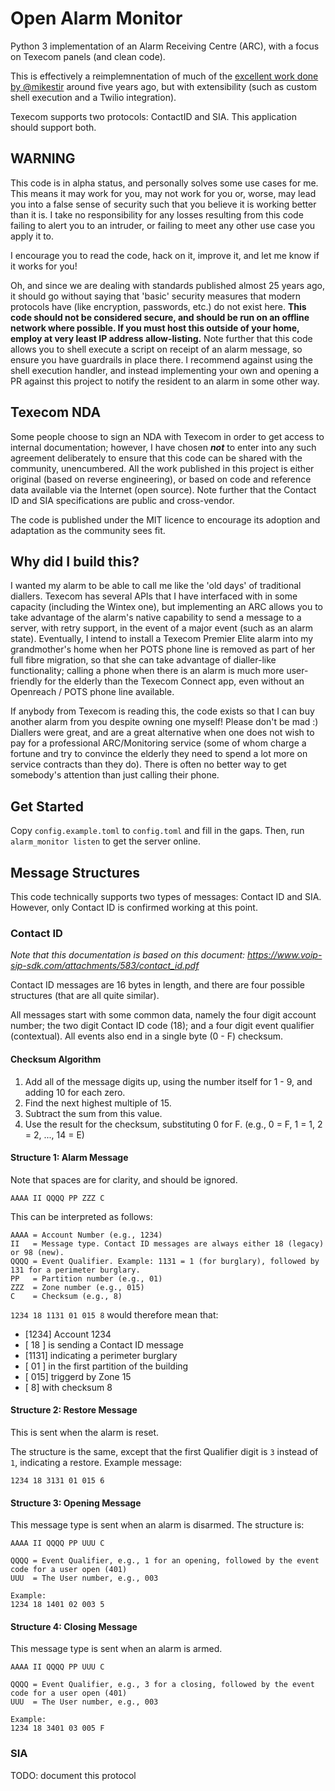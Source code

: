 # Open Alarm Monitor
Python 3 implementation of an Alarm Receiving Centre (ARC), with a focus on Texecom panels (and clean code).

This is effectively a reimplemnentation of much of the [excellent work done by @mikestir](https://github.com/mikestir/alarm-server/blob/master/alarmrx.py) around five years ago, but with extensibility (such as custom shell execution and a Twilio integration).

Texecom supports two protocols: ContactID and SIA. This application should support both.

## WARNING

This code is in alpha status, and personally solves some use cases for me. This means it may work for you, may not work for you or, worse, may lead you into a false sense of security such that you believe it is working better than it is. I take no responsibility for any losses resulting from this code failing to alert you to an intruder, or failing to meet any other use case you apply it to.

I encourage you to read the code, hack on it, improve it, and let me know if it works for you!

Oh, and since we are dealing with standards published almost 25 years ago, it should go without saying that 'basic' security measures that modern protocols have (like encryption, passwords, etc.) do not exist here. **This code should not be considered secure, and should be run on an offline network where possible. If you must host this outside of your home, employ at very least IP address allow-listing.** Note further that this code allows you to shell execute a script on receipt of an alarm message, so ensure you have guardrails in place there. I recommend against using the shell execution handler, and instead implementing your own and opening a PR against this project to notify the resident to an alarm in some other way.

## Texecom NDA

Some people choose to sign an NDA with Texecom in order to get access to internal documentation; however, I have chosen ***not*** to enter into any such agreement deliberately to ensure that this code can be shared with the community, unencumbered. All the work published in this project is either original (based on reverse engineering), or based on code and reference data available via the Internet (open source). Note further that the Contact ID and SIA specifications are public and cross-vendor.

The code is published under the MIT licence to encourage its adoption and adaptation as the community sees fit.

## Why did I build this?

I wanted my alarm to be able to call me like the 'old days' of traditional diallers. Texecom has several APIs that I have interfaced with in some capacity (including the Wintex one), but implementing an ARC allows you to take advantage of the alarm's native capability to send a message to a server, with retry support, in the event of a major event (such as an alarm state). Eventually, I intend to install a Texecom Premier Elite alarm into my grandmother's home when her POTS phone line is removed as part of her full fibre migration, so that she can take advantage of dialler-like functionality; calling a phone when there is an alarm is much more user-friendly for the elderly than the Texecom Connect app, even without an Openreach / POTS phone line available.

If anybody from Texecom is reading this, the code exists so that I can buy another alarm from you despite owning one myself! Please don't be mad :) Diallers were great, and are a great alternative when one does not wish to pay for a professional ARC/Monitoring service (some of whom charge a fortune and try to convince the elderly they need to spend a lot more on service contracts than they do). There is often no better way to get somebody's attention than just calling their phone.

## Get Started

Copy `config.example.toml` to `config.toml` and fill in the gaps. Then, run `alarm_monitor listen` to get the server online.

## Message Structures

This code technically supports two types of messages: Contact ID and SIA. However, only Contact ID is confirmed working at this point.

### Contact ID

*Note that this documentation is based on this document: https://www.voip-sip-sdk.com/attachments/583/contact_id.pdf*

Contact ID messages are 16 bytes in length, and there are four possible structures (that are all quite similar).

All messages start with some common data, namely the four digit account number; the two digit Contact ID code (18); and a four digit event qualifier (contextual). All events also end in a single byte (0 - F) checksum.

#### Checksum Algorithm

1. Add all of the message digits up, using the number itself for 1 - 9, and adding 10 for each zero.
2. Find the next highest multiple of 15.
3. Subtract the sum from this value.
4. Use the result for the checksum, substituting 0 for F. (e.g., 0 = F, 1 = 1, 2 = 2, ..., 14 = E)

#### Structure 1: Alarm Message

Note that spaces are for clarity, and should be ignored.
```plaintext
AAAA II QQQQ PP ZZZ C
```

This can be interpreted as follows:

```plaintext
AAAA = Account Number (e.g., 1234)
II   = Message type. Contact ID messages are always either 18 (legacy) or 98 (new).
QQQQ = Event Qualifier. Example: 1131 = 1 (for burglary), followed by 131 for a perimeter burglary.
PP   = Partition number (e.g., 01)
ZZZ  = Zone number (e.g., 015)
C    = Checksum (e.g., 8)
```

`1234 18 1131 01 015 8` would therefore mean that:
- [1234] Account 1234
- [ 18 ] is sending a Contact ID message
- [1131] indicating a perimeter burglary
- [ 01 ] in the first partition of the building
- [ 015] triggerd by Zone 15
- [   8] with checksum 8

#### Structure 2: Restore Message

This is sent when the alarm is reset.

The structure is the same, except that the first Qualifier digit is `3` instead of `1`, indicating a restore. Example message:

```plaintext
1234 18 3131 01 015 6
```

#### Structure 3: Opening Message

This message type is sent when an alarm is disarmed. The structure is:

```plaintext
AAAA II QQQQ PP UUU C

QQQQ = Event Qualifier, e.g., 1 for an opening, followed by the event code for a user open (401)
UUU  = The User number, e.g., 003

Example:
1234 18 1401 02 003 5
```

#### Structure 4: Closing Message

This message type is sent when an alarm is armed.

```plaintext
AAAA II QQQQ PP UUU C

QQQQ = Event Qualifier, e.g., 3 for a closing, followed by the event code for a user open (401)
UUU  = The User number, e.g., 003

Example:
1234 18 3401 03 005 F
```

### SIA

TODO: document this protocol
